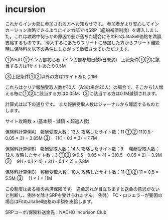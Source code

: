 # incursion
これからインカ部に参加される方へお知らせです。
参加者がより安心してインカージョン攻略できるようにインカ部ではSRP（艦船補償制度）を導入しました。これは攻略中何らかの原因で船が落ちた場合にそのFitのJitaSell価格を満額支給するものです。
導入するにあたりフリートに参加した方からフリート離脱時に保険料を以下の条件にしたがって徴収させていただきます。

①N-JD
②インカ部初心者（インカ部参加日数5日未満）
上記条件①②に該当する方は1サイトあたり0.5M

③上記条件①②以外の方は1サイトあたり1M

これらはクリア報酬受取人数が10人（ASの場合20人）の場合で、そこから1人増える毎に①②に該当する方は0.05M、③に該当する方は0.1M減額されます。


計算式は以下の通りです。
また報酬受取人数はジャーナルから確認するものとします。

サイト攻略数 × (基本額 - 減額 × 超過人数)



保険料計算例A）
報酬受取人数：13人 攻略したサイト数：11
①② 11(0.5 - 0.05 × 3) = 3.85M
③　 11(1 - 0.1 × 3) = 7.7M

保険料計算例B）
報酬受取人数：14人 攻略したサイト数：9　
報酬受取人数：12人 攻略したサイト数：3
①② 9(0.5 - 0.05 × 4) + 3(0.5 - 0.05 × 2) = 3.9M
③　 9(1 - 0.1 × 4) + 3(1 - 0.1 × 2) = 7.8M

保険料計算例C）
報酬受取人数：10人 攻略したサイト数：11
①② 11 × 0.5 = 5.5M
③　 11 × 1 = 11M


この制度はある種の共済保険です。
送金忘れが目立ちますと送金の意思がないと判断し、例外を除きSRPを受けられません。
例外）
FC・ロジエラーが要因の場合はFitのJitaSell価格の半額を支給します。

SRPコーポ/保険料送金先：NACHO Incurison Club
